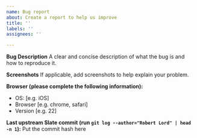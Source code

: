 ```yaml
---
name: Bug report
about: Create a report to help us improve
title: ''
labels: ''
assignees: ''

---
```


**Bug Description**
A clear and concise description of what the bug is and how to reproduce it.

**Screenshots**
If applicable, add screenshots to help explain your problem.

**Browser (please complete the following information):**
 - OS: [e.g. iOS]
 - Browser [e.g. chrome, safari]
 - Version [e.g. 22]

**Last upstream Slate commit (run `git log --author="Robert Lord" | head -n 1`):**
Put the commit hash here
